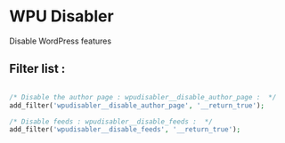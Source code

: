 # WPU Disabler
Disable WordPress features


Filter list :
---

```php

/* Disable the author page : wpudisabler__disable_author_page :  */
add_filter('wpudisabler__disable_author_page', '__return_true');

/* Disable feeds : wpudisabler__disable_feeds :  */
add_filter('wpudisabler__disable_feeds', '__return_true');

```
